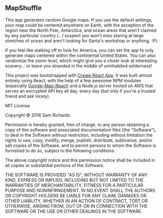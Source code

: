 ## MapShuffle

This app generates random Google maps. If you use the default settings, your map could be centered anywhere on Earth, with the exception of the region near the North Pole, Antarctica, and ocean areas that aren't claimed by any particular country (...I suspect you won't miss staring at large stretches of ocean and aren't looking for Santa's workshop or anything. :P).

If you feel like walking off to look for America, you can set the app to only generate maps centered within the continental United States. You can also randomize the zoom level, which might give you a closer look at interesting scenery... or leave you stranded in the middle of uninhabited wilderness!

This project was bootstrapped with [Create React App](https://github.com/facebookincubator/create-react-app). It was built almost entirely using React, with the help of a few awesome NPM modules (especially [Google-Map-React](https://github.com/istarkov/google-map-react)) and a Node.js server hosted on AWS that serves an encrypted API key all day, every day (but only if you're a trusted friend and ask nicely).

MIT License

Copyright © 2016 Sam Richards

Permission is hereby granted, free of charge, to any person obtaining a copy
of this software and associated documentation files (the "Software"), to deal
in the Software without restriction, including without limitation the rights
to use, copy, modify, merge, publish, distribute, sublicense, and/or sell
copies of the Software, and to permit persons to whom the Software is
furnished to do so, subject to the following conditions:

The above copyright notice and this permission notice shall be included in all
copies or substantial portions of the Software.

THE SOFTWARE IS PROVIDED "AS IS", WITHOUT WARRANTY OF ANY KIND, EXPRESS OR
IMPLIED, INCLUDING BUT NOT LIMITED TO THE WARRANTIES OF MERCHANTABILITY,
FITNESS FOR A PARTICULAR PURPOSE AND NONINFRINGEMENT. IN NO EVENT SHALL THE
AUTHORS OR COPYRIGHT HOLDERS BE LIABLE FOR ANY CLAIM, DAMAGES OR OTHER
LIABILITY, WHETHER IN AN ACTION OF CONTRACT, TORT OR OTHERWISE, ARISING FROM,
OUT OF OR IN CONNECTION WITH THE SOFTWARE OR THE USE OR OTHER DEALINGS IN THE
SOFTWARE.
